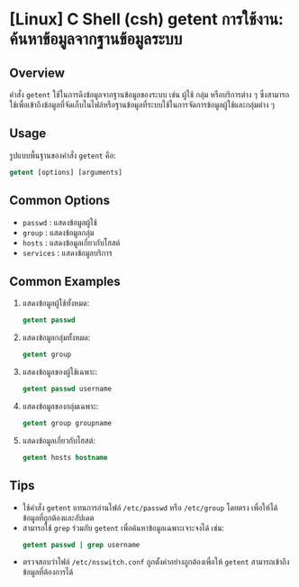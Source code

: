# [Linux] C Shell (csh) getent การใช้งาน: ค้นหาข้อมูลจากฐานข้อมูลระบบ

## Overview
คำสั่ง `getent` ใช้ในการดึงข้อมูลจากฐานข้อมูลของระบบ เช่น ผู้ใช้ กลุ่ม หรือบริการต่าง ๆ ซึ่งสามารถใช้เพื่อเข้าถึงข้อมูลที่จัดเก็บในไฟล์หรือฐานข้อมูลที่ระบบใช้ในการจัดการข้อมูลผู้ใช้และกลุ่มต่าง ๆ

## Usage
รูปแบบพื้นฐานของคำสั่ง `getent` คือ:

```csh
getent [options] [arguments]
```

## Common Options
- `passwd` : แสดงข้อมูลผู้ใช้
- `group` : แสดงข้อมูลกลุ่ม
- `hosts` : แสดงข้อมูลเกี่ยวกับโฮสต์
- `services` : แสดงข้อมูลบริการ

## Common Examples
1. แสดงข้อมูลผู้ใช้ทั้งหมด:
   ```csh
   getent passwd
   ```

2. แสดงข้อมูลกลุ่มทั้งหมด:
   ```csh
   getent group
   ```

3. แสดงข้อมูลของผู้ใช้เฉพาะ:
   ```csh
   getent passwd username
   ```

4. แสดงข้อมูลของกลุ่มเฉพาะ:
   ```csh
   getent group groupname
   ```

5. แสดงข้อมูลเกี่ยวกับโฮสต์:
   ```csh
   getent hosts hostname
   ```

## Tips
- ใช้คำสั่ง `getent` แทนการอ่านไฟล์ `/etc/passwd` หรือ `/etc/group` โดยตรง เพื่อให้ได้ข้อมูลที่ถูกต้องและอัปเดต
- สามารถใช้ `grep` ร่วมกับ `getent` เพื่อค้นหาข้อมูลเฉพาะเจาะจงได้ เช่น:
  ```csh
  getent passwd | grep username
  ```
- ตรวจสอบว่าไฟล์ `/etc/nsswitch.conf` ถูกตั้งค่าอย่างถูกต้องเพื่อให้ `getent` สามารถเข้าถึงข้อมูลที่ต้องการได้